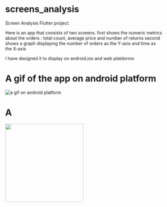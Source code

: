 # screens_analysis

Screen Analysis Flutter project.

Here is an app that consists of two screens.
first shows the numeric metrics about the orders : total count, average price and number of returns
second shows a graph displaying the number of orders as the Y-axis and time as the X-axis

I have designed it to display on android,ios and web platdorms

# A gif of the app on android platform

![a gif on android platform](https://user-images.githubusercontent.com/54869237/158064502-0e212d24-dc0c-4433-a62b-4027b6c075f9.gif)

# A 
<img src="https://user-images.githubusercontent.com/54869237/158064502-0e212d24-dc0c-4433-a62b-4027b6c075f9.gif" width="250" height="250"/>
